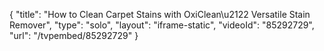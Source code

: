 {
    "title": "How to Clean Carpet Stains with OxiClean\u2122 Versatile Stain Remover",
    "type": "solo",
    "layout": "iframe-static",
    "videoId": "85292729",
    "url": "\/tvpembed\/85292729"
}